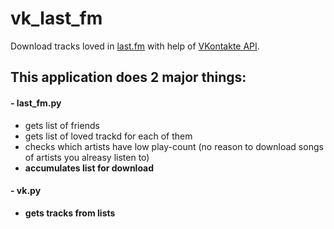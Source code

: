 # vk_last_fm
Download tracks loved in [last.fm](http://www.last.fm/) with help of [VKontakte API](http://vk.com/dev/apiusage).

## This application does 2 major things:
####  - last_fm.py
  - gets list of friends 
  - gets list of loved trackd for each of them
  - checks which artists have low play-count (no reason to download songs of artists you alreasy listen to)
  - __accumulates list for download__
  
####    - vk.py
  - __gets tracks from lists__
